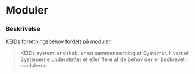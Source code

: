 # Moduler

### Beskrivelse

KEIDs forretningsbehov fordelt på moduler.

> KEIDs system landskab, er en sammensætning af Systemer. Hvert af Systemerne understøtter et eller flere af de behov der er beskrevet i modulerne.
